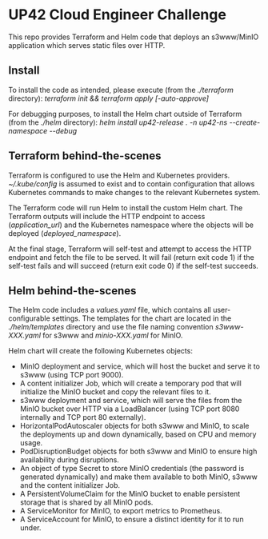 # UP42 Cloud Engineer Challenge

This repo provides Terraform and Helm code that deploys an s3www/MinIO application which serves static files over HTTP.

## Install

To install the code as intended, please execute (from the *./terraform* directory): *terraform init && terraform apply [-auto-approve]* 

For debugging purposes, to install the Helm chart outside of Terraform (from the *./helm* directory): *helm install up42-release . -n up42-ns --create-namespace --debug*

## Terraform behind-the-scenes

Terraform is configured to use the Helm and Kubernetes providers. *~/.kube/config* is assumed to exist and to contain configuration that allows Kubernetes commands to make changes to the relevant Kubernetes system.

The Terraform code will run Helm to install the custom Helm chart. The Terraform outputs will include the HTTP endpoint to access (*application_url*) and the Kubernetes namespace where the objects will be deployed (*deployed_namespace*).

At the final stage, Terraform will self-test and attempt to access the HTTP endpoint and fetch the file to be served. It will fail (return exit code 1) if the self-test fails and will succeed (return exit code 0) if the self-test succeeds.

## Helm behind-the-scenes

The Helm code includes a *values.yaml* file, which contains all user-configurable settings. The templates for the chart are located in the *./helm/templates* directory and use the file naming convention *s3www-XXX.yaml* for s3www and *minio-XXX.yaml* for MinIO.

Helm chart will create the following Kubernetes objects:
* MinIO deployment and service, which will host the bucket and serve it to s3www (using TCP port 9000).
* A content initializer Job, which will create a temporary pod that will initialize the MinIO bucket and copy the relevant files to it.
* s3www deployment and service, which will serve the files from the MinIO bucket over HTTP via a LoadBalancer (using TCP port 8080 internally and TCP port 80 externally).
* HorizontalPodAutoscaler objects for both s3www and MinIO, to scale the deployments up and down dynamically, based on CPU and memory usage.
* PodDisruptionBudget objects for both s3www and MinIO to ensure high availability during disruptions.
* An object of type Secret to store MinIO credentials (the password is generated dynamically) and make them available to both MinIO, s3www and the content initializer Job.
* A PersistentVolumeClaim for the MinIO bucket to enable persistent storage that is shared by all MinIO pods.
* A ServiceMonitor for MinIO, to export metrics to Prometheus.
* A ServiceAccount for MinIO, to ensure a distinct identity for it to run under.

